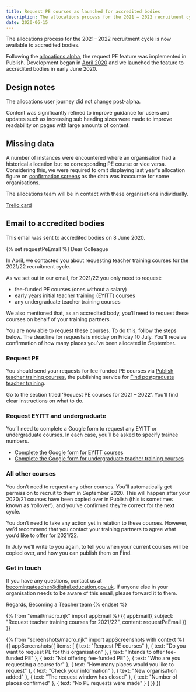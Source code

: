 ```yaml
---
title: Request PE courses as launched for accredited bodies
description: The allocations process for the 2021 – 2022 recruitment cycle is now available to accredited bodies.
date: 2020-06-15
---
```


The allocations process for the 2021 – 2022 recruitment cycle is now available to accredited bodies.

Following the [allocations alpha](/publish-teacher-training-courses/allocations-alpha/), the request PE feature was implemented in Publish. Development began in [April 2020](https://github.com/DFE-Digital/publish-teacher-training/pulls?page=2&q=allocation) and we launched the feature to accredited bodies in early June 2020.

## Design notes

The allocations user journey did not change post-alpha.

Content was significantly refined to improve guidance for users and updates such as increasing sub heading sizes were made to improve readability on pages with large amounts of content.

## Missing data

A number of instances were encountered where an organisation had a historical allocation but no corresponding PE course or vice versa. Considering this, we were required to omit displaying last year's allocation figure on [confirmation screens](/publish-teacher-training-courses/allocations-alpha/#intends-to-offer-fee-funded-pe) as the data was inaccurate for some organisations.

The allocations team will be in contact with these organisations individually.

[Trello card](https://trello.com/c/5YfNXZ89/2402-investigate-how-many-allocations-miss-match-with-the-funded-pe-courses-in-our-system?menu=filter&filter=allocations%20landing)

## Email to accredited bodies

This email was sent to accredited bodies on 8 June 2020.

{% set requestPeEmail %}
Dear Colleague

In April, we contacted you about requesting teacher training courses for the 2021/22 recruitment cycle.

As we set out in our email, for 2021/22 you only need to request:

* fee-funded PE courses (ones without a salary)
* early years initial teacher training (EYITT) courses
* any undergraduate teacher training courses

We also mentioned that, as an accredited body, you’ll need to request these courses on behalf of your training partners.

You are now able to request these courses. To do this, follow the steps below. The deadline for requests is midday on Friday 10 July. You’ll receive confirmation of how many places you’ve been allocated in September.

### Request PE

You should send your requests for fee-funded PE courses via [Publish teacher training courses](https://www.publish-teacher-training-courses.service.gov.uk/), the publishing service for [Find postgraduate teacher training](https://find-postgraduate-teacher-training.education.gov.uk/).

Go to the section titled ‘Request PE courses for 2021 – 2022’. You’ll find clear instructions on what to do.

### Request EYITT and undergraduate

You’ll need to complete a Google form to request any EYITT or undergraduate courses. In each case, you’ll be asked to specify trainee numbers.

* [Complete the Google form for EYITT courses](https://docs.google.com/forms/d/e/1FAIpQLSeHmeVJgyRrC3RpJMYnK1zEpjFsVn8xJfck_4bhvggjm6bozQ/viewform)
* [Complete the Google form for undergraduate teacher training courses](https://docs.google.com/forms/d/e/1FAIpQLSeE1poBDwObc-YchKxPMzEJjCRPX7b5XHZcYXIkOfo3zJRNfA/viewform)

### All other courses

You don’t need to request any other courses. You’ll automatically get permission to recruit to them in September 2020. This will happen after your 2020/21 courses have been copied over in Publish (this is sometimes known as ‘rollover’), and you’ve confirmed they’re correct for the next cycle.

You don’t need to take any action yet in relation to these courses. However, we’d recommend that you contact your training partners to agree what you’d like to offer for 2021/22.

In July we’ll write to you again, to tell you when your current courses will be copied over, and how you can publish them on Find.

### Get in touch

If you have any questions, contact us at becomingateacher@digital.education.gov.uk. If anyone else in your organisation needs to be aware of this email, please forward it to them.

Regards,
Becoming a Teacher team
{% endset %}

{% from "email/macro.njk" import appEmail %}
{{ appEmail({
  subject: "Request teacher training courses for 2021/22",
  content: requestPeEmail
}) }}

{% from "screenshots/macro.njk" import appScreenshots with context %}
{{ appScreenshots({
  items: [
    {
      text: "Request PE courses"
    },
    {
      text: "Do you want to request PE for this organisation"
    },
    {
      text: "Intends to offer fee-funded PE"
    },
    {
      text: "Not offering fee-funded PE"
    },
    {
      text: "Who are you requesting a course for"
    },
    {
      text: "How many places would you like to request"
    },
    {
      text: "Check your information"
    },
    {
      text: "New organisation added"
    },
    {
      text: "The request window has closed"
    },
    {
      text: "Number of places confirmed"
    },
    {
      text: "No PE requests were made"
    }
  ]
}) }}
